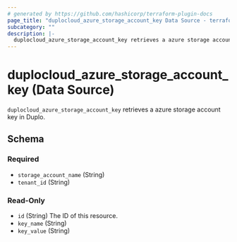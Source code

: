 ```yaml
---
# generated by https://github.com/hashicorp/terraform-plugin-docs
page_title: "duplocloud_azure_storage_account_key Data Source - terraform-provider-duplocloud"
subcategory: ""
description: |-
  duplocloud_azure_storage_account_key retrieves a azure storage account key in Duplo.
---
```


# duplocloud_azure_storage_account_key (Data Source)

`duplocloud_azure_storage_account_key` retrieves a azure storage account key in Duplo.



<!-- schema generated by tfplugindocs -->
## Schema

### Required

- `storage_account_name` (String)
- `tenant_id` (String)

### Read-Only

- `id` (String) The ID of this resource.
- `key_name` (String)
- `key_value` (String)



